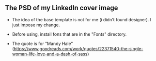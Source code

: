 ## The PSD of my LinkedIn cover image

- The idea of the base template is not for me (i didn't found designer). I just impose my change. 

- Before using, install fons that are in the "Fonts" directory.

- The quote is for "Mandy Hale" (https://www.goodreads.com/work/quotes/22371540-the-single-woman-life-love-and-a-dash-of-sass)
